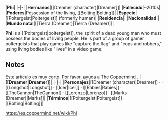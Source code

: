 |**Phi**|
|-|-|
|**Hermanos**|[[Dreamer (character)\|Dreamer]]|
|**Fallecido**|~2010s|
|**Poderes**|Possession of the living, [[Bolting\|Bolting]]|
|**Especie**|[[Poltergeist\|Poltergeist]] (formerly human)|
|**Residencia**||
|**Nacionalidad**||
|**Mundo natal**|[[Tierra (Dreamer)\|Tierra (Dreamer)]]|

**Phi** is a [[Poltergeist\|poltergeist]], the spirit of a dead young man who must possess the bodies of living people. He is part of a group of gamer poltergeists that play games like "capture the flag" and "cops and robbers," using living bodies like "lives" in a video game.


## Notes

Este artículo es muy corto. Por favor, ayuda a The Coppermind .
|**[[Dreamer\|Dreamer]]**|
|-|-|
|**Personajes**|[[Dreamer (character)\|Dreamer]] ·  · [[Longshot\|Longshot]] · [[Icer\|Icer]] · [[Rabies\|Rabies]] · [[TheGannon\|TheGannon]] · [[Lorenzo\|Lorenzo]] · [[Marks (Dreamer)\|Marks]]|
|**Términos**|[[Poltergeist\|Poltergeist]] · [[Bolting\|Bolting]]|



https://es.coppermind.net/wiki/Phi